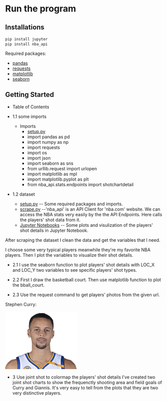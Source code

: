 # Run the program

## Installations
```commandline
pip install jupyter
pip install nba_api
```
Required packages:
- [pandas](https://pandas.pydata.org/)
- [requests](https://requests.readthedocs.io/en/master/)
- [matplotlib](https://matplotlib.org/tutorials/introductory/sample_plots.html)
- [seaborn](https://seaborn.pydata.org/)

## Getting Started

- Table of Contents
- 1.1 some imports
    - Imports
        - [setup.py](https://github.com/JTL66/project/blob/main/setup.py)
        - import pandas as pd
        - import numpy as np
        - import requests
        - import os
        - import json
        - import seaborn as sns
        - from urllib.request import urlopen
        - import matplotlib as mpl
        - import matplotlib.pyplot as plt
        - from nba_api.stats.endpoints import shotchartdetail
        

- 1.2 dataset
    - [setup.py](https://github.com/JTL66/project/blob/main/setup.py) -- Some required packages and imports.
    - [scrape.py](https://github.com/JTL66/project/blob/main/scrape.py) --'nba_api' is an API Client for 'nba.com' website. We can access the NBA stats very easily by the the API Endpoints. Here calls the players' shot data from it.
    - [Jupyter Notebooks](https://github.com/JTL66/project/blob/main/NBA_shot_chart.ipynb) -- Some plots and visulization of the
players' shot details in Jupyter Notebook.

After scraping the dataset I clean the data and get the variables that I need.
 
I choose some very typical players meanwhile they're my favorite NBA players. Then I plot the variables to visualize their shot details.

- 2.1
I use the seaborn function to plot players' shot details with LOC_X and LOC_Y two variables to see specific players' shot types.

- 2.2
First I draw the basketball court. Then use matplotlib function to plot the bball_court.

- 2.3
Use the request command to get players' photos from the given url.

Stephen Curry: 

![alt text](https://github.com/JTL66/project/blob/main/201939.png "Logo Title Text 1")


- 3
Use joint shot to colormap the players' shot details
I've created two joint shot charts to show the frequenctly shooting area and field goals of Curry and Giannis. It's very easy to tell from the plots that they are two very distinctive players.


